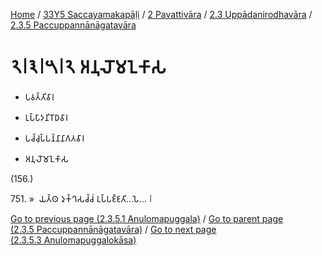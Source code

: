 
[Home](/) / [33Y5 Saccayamakapāḷi](../../...md) / [2 Pavattivāra](../...md) / [2.3 Uppādanirodhavāra](...md) / [2.3.5 Paccuppannānāgatavāra](../33Y5/2/2.3/2.3.5.md)

# 𑁨𑁇𑁩𑁇𑁫𑁇𑁨 𑀅𑀦𑀼𑀮𑁄𑀫𑀑𑀓𑀸𑀲

* 𑀧𑀯𑀢𑁆𑀢𑀺𑀯𑀸𑀭

* 𑀉𑀧𑁆𑀧𑀸𑀤𑀦𑀺𑀭𑁄𑀥𑀯𑀸𑀭

* 𑀧𑀘𑁆𑀘𑀼𑀧𑁆𑀧𑀦𑁆𑀦𑀸𑀦𑀸𑀕𑀢𑀯𑀸𑀭

* 𑀅𑀦𑀼𑀮𑁄𑀫𑀑𑀓𑀸𑀲

(156.)

751\. »  𑀬𑀢𑁆𑀣 𑀤𑀼𑀓𑁆𑀔𑀲𑀘𑁆𑀘𑀁 𑀉𑀧𑁆𑀧𑀚𑁆𑀚𑀢𑀺…𑀧𑁂… 𑁇

[Go to previous page (2.3.5.1 Anulomapuggala)](2.3.5.1.md) / [Go to parent page (2.3.5 Paccuppannānāgatavāra)](../33Y5/2/2.3/2.3.5.md) / [Go to next page (2.3.5.3 Anulomapuggalokāsa)](2.3.5.3.md)


